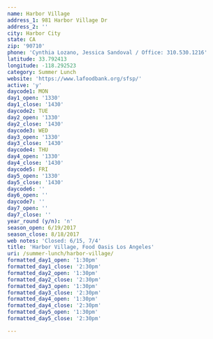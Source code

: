```yaml
---
name: Harbor Village
address_1: 981 Harbor Village Dr
address_2: ''
city: Harbor City
state: CA
zip: '90710'
phone: 'Cynthia Lozano, Jessica Sandoval / Office: 310.530.1216'
latitude: 33.792413
longitude: -118.292523
category: Summer Lunch
website: 'https://www.lafoodbank.org/sfsp/'
active: 'y'
daycode1: MON
day1_open: '1330'
day1_close: '1430'
daycode2: TUE
day2_open: '1330'
day2_close: '1430'
daycode3: WED
day3_open: '1330'
day3_close: '1430'
daycode4: THU
day4_open: '1330'
day4_close: '1430'
daycode5: FRI
day5_open: '1330'
day5_close: '1430'
daycode6: ''
day6_open: ''
daycode7: ''
day7_open: ''
day7_close: ''
year_round (y/n): 'n'
season_open: 6/19/2017
season_close: 8/18/2017
web notes: 'Closed: 6/15, 7/4'
title: 'Harbor Village, Food Oasis Los Angeles'
uri: /summer-lunch/harbor-village/
formatted_day1_open: '1:30pm'
formatted_day1_close: '2:30pm'
formatted_day2_open: '1:30pm'
formatted_day2_close: '2:30pm'
formatted_day3_open: '1:30pm'
formatted_day3_close: '2:30pm'
formatted_day4_open: '1:30pm'
formatted_day4_close: '2:30pm'
formatted_day5_open: '1:30pm'
formatted_day5_close: '2:30pm'

---
```




